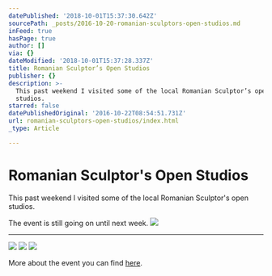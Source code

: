 ```yaml
---
datePublished: '2018-10-01T15:37:30.642Z'
sourcePath: _posts/2016-10-20-romanian-sculptors-open-studios.md
inFeed: true
hasPage: true
author: []
via: {}
dateModified: '2018-10-01T15:37:28.337Z'
title: Romanian Sculptor’s Open Studios
publisher: {}
description: >-
  This past weekend I visited some of the local Romanian Sculptor’s open
  studios.
starred: false
datePublishedOriginal: '2016-10-22T08:54:51.731Z'
url: romanian-sculptors-open-studios/index.html
_type: Article

---
```

# Romanian Sculptor's Open Studios

This past weekend I visited some of the local Romanian Sculptor's open studios.

The event is still going on until next week.
![](https://the-grid-user-content.s3-us-west-2.amazonaws.com/ad41085e-5da7-463d-8fef-7b5b506a0d79.jpg)

---

![](https://the-grid-user-content.s3-us-west-2.amazonaws.com/c4009151-9fe5-4ab4-afb3-d641321f375e.jpg)
![](https://the-grid-user-content.s3-us-west-2.amazonaws.com/f2600e7f-5771-42be-8e42-6cd5d96b826c.jpg)
![](https://the-grid-user-content.s3-us-west-2.amazonaws.com/328ce27d-1eca-43b7-bd26-fd351b8c4c18.jpg)

More about the event you can find [here][0].

[0]: http://arstler.com/ateliere-deschise-de-sculptura